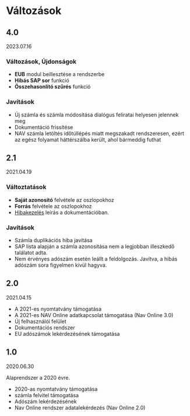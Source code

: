 # Változások

## 4.0

2023.07.16

### Változások, Újdonságok
- **EUB** modul beillesztése a rendszerbe
- **Hibás SAP sor** funkció
- **Összehasonlító szűrés** funkció

### Javítások
- Új számla és számla módosítása dialógus feliratai helyesen jelennek meg
- Dokumentáció frissítése
- NAV számla letöltés időtúllépés miatt megszakadt rendszeresen, ezért az egész folyamat háttérszálba került, ahol bármeddig futhat

## 2.1

2021.04.19

### Változtatások
- **Saját azonosító** felvétele az oszlopokhoz
- **Forrás** felvétele az oszlopokhoz
- [Hibakezelés](Finance/ErrorHandling.md) leírás a dokumentációban.

### Javítások
- Számla duplikációs hiba javítása
- SAP lista alapján a számla azonosítása nem a legjobban illeszkedő találatot adta.
- Nem érvényes adószám esetén leállt a feldolgozás. Javítva, a hibás adószám sora figyelmen kívül hagyva.

## 2.0

2021.04.15

- A 2021-es nyomtatvány támogatása
- A 2021-es NAV Online adatkapcsolat támogatása (Nav Online 3.0)
- Új felhasználói felület
- Dokumentációs rendszer
- EU adószámok lekérdezésének támogatása

## 1.0 

2020.06.30

Alaprendszer a 2020 évre.

- 2020-as nyomtatvány támogatása
- számla felvitel támogatása
- Adószám lekérdezésének
- Nav Online rendszer adatalekérdezés (Nav Online 2.0)